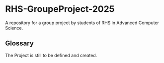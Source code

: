 # RHS-GroupeProject-2025
A repository for a group project by students of RHS in Advanced Computer Science.

## Glossary
The Project is still to be defined and created.